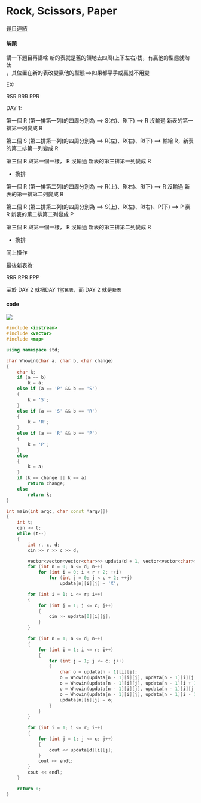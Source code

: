 # Rock, Scissors, Paper

[題目連結](https://cpe.cse.nsysu.edu.tw/cpe/file/attendance/problemPdf/10443.pdf)

#### 解題

講一下題目再講啥
新的表就是舊的領地去四周(上下左右)找，有贏他的型態就淘汰   
，其位置在新的表改變贏他的型態==>如果都平手或贏就不用變  

EX:

RSR
RRR
RPR

DAY 1:

第一個 R (第一排第一列)的四周分別為 ==> S(右)、R(下) ==>  R 沒輸過 新表的第一排第一列變成 R 

第二個 S (第二排第一列)的四周分別為 ==> R(左)、R(右)、R(下) ==> 輸給 R，新表的第二排第一列變成 R

第三個 R 與第一個一樣， R 沒輸過 新表的第三排第一列變成 R

* 換排

第一個 R (第一排第二列)的四周分別為 ==> R(上)、R(右)、R(下) ==> R 沒輸過 新表的第一排第二列變成 R

第二個 R (第二排第二列)的四周分別為 ==> S(上)、R(左)、R(右)、P(下) ==> P 贏 R 新表的第二排第二列變成 P

第三個 R 與第一個一樣， R 沒輸過 新表的第三排第二列變成 R

* 換排

同上操作

最後新表為:

RRR
RPR
PPP

至於 DAY 2 就把DAY 1當`舊表`，而 DAY 2 就是`新表`


#### code 

![](https://i.ex-cdn.com/mgn.vn/files/content/2022/08/03/kamisato-ayaka-1145.jpg)  
```cpp
#include <iostream>
#include <vector>
#include <map>

using namespace std;

char Whowin(char a, char b, char change)
{
    char k;
    if (a == b)
        k = a;
    else if (a == 'P' && b == 'S')
    {
        k = 'S';
    }
    else if (a == 'S' && b == 'R')
    {
        k = 'R';
    }
    else if (a == 'R' && b == 'P')
    {
        k = 'P';
    }
    else
    {
        k = a;
    }
    if (k == change || k == a)
        return change;
    else
        return k;
}

int main(int argc, char const *argv[])
{
    int t;
    cin >> t;
    while (t--)
    {
        int r, c, d;
        cin >> r >> c >> d;

        vector<vector<vector<char>>> updata(d + 1, vector<vector<char>>(r + 2, vector<char>(c + 2, 'X')));
        for (int n = 0; n <= d; n++)
            for (int i = 0; i < r + 2; ++i)
                for (int j = 0; j < c + 2; ++j)
                    updata[n][i][j] = 'X';

        for (int i = 1; i <= r; i++)
        {
            for (int j = 1; j <= c; j++)
            {
                cin >> updata[0][i][j];
            }
        }

        for (int n = 1; n <= d; n++)
        {
            for (int i = 1; i <= r; i++)
            {
                for (int j = 1; j <= c; j++)
                {
                    char o = updata[n - 1][i][j];
                    o = Whowin(updata[n - 1][i][j], updata[n - 1][i][j + 1], o);
                    o = Whowin(updata[n - 1][i][j], updata[n - 1][i + 1][j], o);
                    o = Whowin(updata[n - 1][i][j], updata[n - 1][i][j - 1], o);
                    o = Whowin(updata[n - 1][i][j], updata[n - 1][i - 1][j], o);
                    updata[n][i][j] = o;
                }
            }
        }

        for (int i = 1; i <= r; i++)
        {
            for (int j = 1; j <= c; j++)
            {
                cout << updata[d][i][j];
            }
            cout << endl;
        }
        cout << endl;
    }

    return 0;
}
```
